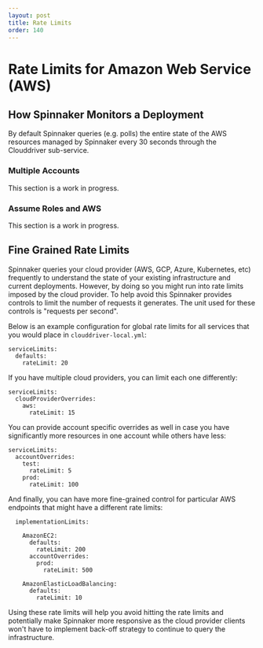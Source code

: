 ```yaml
---
layout: post
title: Rate Limits
order: 140
---
```

#  Rate Limits for Amazon Web Service (AWS)

## How Spinnaker Monitors a Deployment

By default Spinnaker queries (e.g. polls) the entire state of the AWS resources managed by Spinnaker every 30 seconds through the Clouddriver sub-service.


### Multiple Accounts

This section is a work in progress.

### Assume Roles and AWS

This section is a work in progress.


## Fine Grained Rate Limits

Spinnaker queries your cloud provider (AWS, GCP, Azure, Kubernetes, etc) frequently to understand the state of your existing infrastructure and current deployments.  However, by doing so you might run into rate limits imposed by the cloud provider. To help avoid this Spinnaker provides controls to limit the number of requests it generates. The unit used for these controls is "requests per second".

Below is an example configuration for global rate limits for all services that you would place in `clouddriver-local.yml`:

```
serviceLimits:
  defaults:
    rateLimit: 20
```

If you have multiple cloud providers, you can limit each one differently:

```
serviceLimits:
  cloudProviderOverrides:
    aws:
      rateLimit: 15
```

You can provide account specific overrides as well in case you have significantly more resources in one account while others have less:

```
serviceLimits:
  accountOverrides:
    test:
      rateLimit: 5
    prod:
      rateLimit: 100
```

And finally, you can have more fine-grained control for particular AWS endpoints that might have a different rate limits:

```
  implementationLimits:

    AmazonEC2:
      defaults:
        rateLimit: 200
      accountOverrides:
        prod:
          rateLimit: 500

    AmazonElasticLoadBalancing:
      defaults:
        rateLimit: 10
```

Using these rate limits will help you avoid hitting the rate limits and potentially make Spinnaker more responsive as the cloud provider clients won't have to implement back-off strategy to continue to query the infrastructure.  

